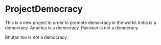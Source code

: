 # ProjectDemocracy
This is a new project in order to promote democracy in the world.
India is a democracy.
America is a democracy.
Pakistan is not a democracy.

Bhutan too is not a democracy.